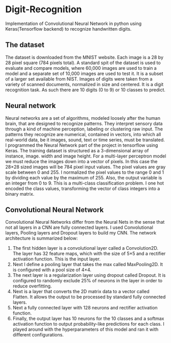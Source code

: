 # Digit-Recognition

Implementation of Convolutional Neural Network in python using Keras(Tensorflow backend) to recognize handwritten digits.

## The dataset
The dataset is downloaded from the MNIST website. Each image is a 28 by 28 pixel square (784 pixels total). A standard spit of the dataset is used to evaluate and compare models, where 60,000 images are used to train a model and a separate set of 10,000 images are used to test it. It is a subset of a larger set available from NIST. Images of digits were taken from a variety of scanned documents, normalized in size and centered. 
It is a digit recognition task. As such there are 10 digits (0 to 9) or 10 classes to predict. 

## Neural network
Neural networks are a set of algorithms, modeled loosely after the human brain, that are designed to recognize patterns. They interpret sensory data through a kind of machine perception, labeling or clustering raw input. The patterns they recognize are numerical, contained in vectors, into which all real-world data, be it images, sound, text or time series, must be translated.
I programmed the Neural Network part of the project in tensorflow using Keras.
The training dataset is structured as a 3-dimensional array of instance, image. width and image height. For a multi-layer perceptron model we must reduce the images down into a vector of pixels. In this case the 28×28 sized images will be 784 pixel input values. The pixel values are gray scale between 0 and 255. I normalized the pixel values to the range 0 and 1 by dividing each value by the maximum of 255.
Also, the output variable is an integer from 0 to 9. This is a multi-class classification problem. I one hot encoded the class values, transforming the vector of class integers into a binary matrix.

## Convolutional Neural Network
Convolutional Neural Networks differ from the Neural Nets in the sense that not all layers in a CNN are fully connected layers. I used Convolutional layers, Pooling layers and Dropout layers to build my CNN.
The network architecture is summarized below:
1.	The first hidden layer is a convolutional layer called a Convolution2D. The layer has 32 feature maps, which with the size of 5×5 and a rectifier activation function. This is the input layer.
2.	Next I define a pooling layer that takes the max called MaxPooling2D. It is configured with a pool size of 4×4.
3.	The next layer is a regularization layer using dropout called Dropout. It is configured to randomly exclude 25% of neurons in the layer in order to reduce overfitting.
4.	Next is a layer that converts the 2D matrix data to a vector called Flatten. It allows the output to be processed by standard fully connected layers.
5.	Next a fully connected layer with 128 neurons and rectifier activation function.
6.	Finally, the output layer has 10 neurons for the 10 classes and a softmax activation function to output probability-like predictions for each class.
I played around with the hyperparameters of this model and ran it with different configurations.
